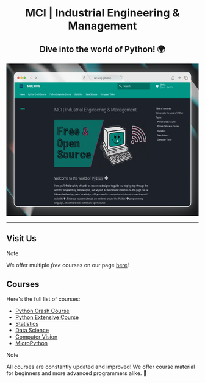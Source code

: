 <div align="center">
  <h1> MCI | Industrial Engineering & Management </h1>

  <h2>Dive into the world of Python! 🌍</h2>

  <img src="assets/screenshot.png" height=400px>

</div>

---

## Visit Us

> [!NOTE]
> We offer multiple *free* courses on our page [here](https://mciwing.github.io/)!

## Courses
Here's the full list of courses:

- [Python Crash Course](https://mciwing.github.io/python/)
- [Python Extensive Course](https://mciwing.github.io/python-extensive/)
- [Statistics](https://mciwing.github.io/statistics/)
- [Data Science](https://mciwing.github.io/data-science/)
- [Computer Vision](https://mciwing.github.io/yolo/)
- [MicroPython](https://mciwing.github.io/micropython/)

> [!NOTE]
> All courses are constantly updated and improved! We offer course material for beginners and more advanced programmers alike. 🚀
